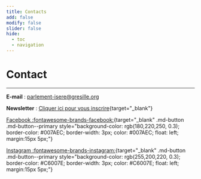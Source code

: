 ```yaml
---
title: Contacts
add: false
modify: false
slider: false
hide:
  - toc
  - navigation
---
```



# Contact

<hr>

**E-mail** :  [parlement-isere@gresille.org](mailto:parlement-isere@gresille.org)


**Newsletter** :  [Cliquer ici pour vous inscrire](https://listes.gresille.org/sympa/subscribe/newsletter-parlement-isere?previous_action=edit_list_request){target="_blank"}




[Facebook :fontawesome-brands-facebook:](https://www.facebook.com/people/Parlement-de-lIs%C3%A8re/61557683175720/){target="_blank" .md-button .md-button--primary style="background-color: rgb(180,220,250, 0.3); border-color: #007AEC; border-width: 3px; color: #007AEC; float: left; margin:15px 5px;"}

[Instagram :fontawesome-brands-instagram:](https://www.instagram.com/parlement_isere/){target="_blank" .md-button .md-button--primary style="background-color: rgb(255,200,220, 0.3); border-color: #C6007E; border-width: 3px; color: #C6007E; float: left; margin:15px 5px;"}

